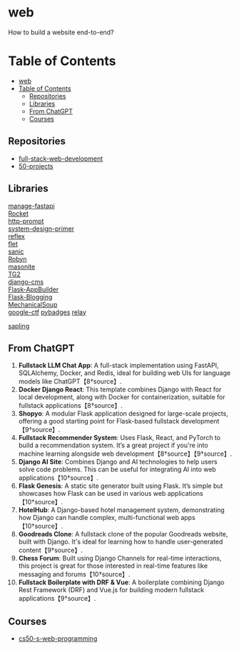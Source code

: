 # web

How to build a website end-to-end?

# Table of Contents

- [web](#web)
- [Table of Contents](#table-of-contents)
  - [Repositories](#repositories)
  - [Libraries](#libraries)
  - [From ChatGPT](#from-chatgpt)
  - [Courses](#courses)

## Repositories

- [full-stack-web-development](https://github.com/topics/full-stack-web-development?l=python)
- [50-projects](https://github.com/colbyfayock/50-projects-for-react-and-the-static-web)

## Libraries

[manage-fastapi](https://github.com/ycd/manage-fastapi)  
[Rocket](https://github.com/rwf2/Rocket)  
[http-prompt](https://github.com/httpie/http-prompt)  
[system-design-primer](https://github.com/donnemartin/system-design-primer)  
[reflex](https://github.com/reflex-dev/reflex)  
[flet](https://github.com/flet-dev/flet)  
[sanic](https://github.com/sanic-org/sanic)  
[Robyn](https://github.com/sparckles/Robyn)  
[masonite](https://github.com/MasoniteFramework/masonite)  
[TG2](https://github.com/TurboGears/tg2)  
[django-cms](https://github.com/django-cms/django-cms)  
[Flask-AppBuilder](https://github.com/dpgaspar/Flask-AppBuilder)  
[Flask-Blogging](https://github.com/gouthambs/Flask-Blogging)  
[MechanicalSoup](https://github.com/MechanicalSoup/MechanicalSoup)  
[google-ctf](https://github.com/google/google-ctf)
[pybadges](https://github.com/google/pybadges)
[relay](https://github.com/facebook/relay)

[sapling](https://github.com/facebook/sapling)

## From ChatGPT

1. **Fullstack LLM Chat App**: A full-stack implementation using FastAPI, SQLAlchemy, Docker, and Redis, ideal for building web UIs for language models like ChatGPT【8†source】.
2. **Docker Django React**: This template combines Django with React for local development, along with Docker for containerization, suitable for fullstack applications【8†source】.
3. **Shopyo**: A modular Flask application designed for large-scale projects, offering a good starting point for Flask-based fullstack development【9†source】.
4. **Fullstack Recommender System**: Uses Flask, React, and PyTorch to build a recommendation system. It’s a great project if you're into machine learning alongside web development【8†source】【9†source】.
5. **Django AI Site**: Combines Django and AI technologies to help users solve code problems. This can be useful for integrating AI into web applications【10†source】.
6. **Flask Genesis**: A static site generator built using Flask. It’s simple but showcases how Flask can be used in various web applications【10†source】.
7. **HotelHub**: A Django-based hotel management system, demonstrating how Django can handle complex, multi-functional web apps【10†source】.
8. **Goodreads Clone**: A fullstack clone of the popular Goodreads website, built with Django. It's ideal for learning how to handle user-generated content【9†source】.
9. **Chess Forum**: Built using Django Channels for real-time interactions, this project is great for those interested in real-time features like messaging and forums【10†source】.
10. **Fullstack Boilerplate with DRF & Vue**: A boilerplate combining Django Rest Framework (DRF) and Vue.js for building modern fullstack applications【9†source】.

## Courses

- [cs50-s-web-programming](https://www.edx.org/learn/web-development/harvard-university-cs50-s-web-programming-with-python-and-javascript)